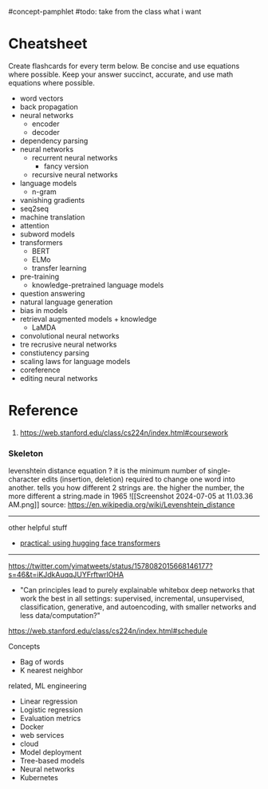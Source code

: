 #concept-pamphlet 
#todo: take from the class what i want

# Cheatsheet

Create flashcards for every term below. Be concise and use equations where possible. Keep your answer succinct, accurate, and use math equations where possible. 
- word vectors
- back propagation
- neural networks
	- encoder
	- decoder
- dependency parsing
- neural networks
	- recurrent neural networks
		- fancy version
	- recursive neural networks
- language models
	- n-gram
- vanishing gradients
- seq2seq
- machine translation
- attention
- subword models
- transformers
	- BERT
	- ELMo
	- transfer learning
- pre-training
	- knowledge-pretrained language models
- question answering
- natural language generation
- bias in models
- retrieval augmented models + knowledge
	- LaMDA
- convolutional neural networks
- tre recrusive neural networks
- constiutency parsing
- scaling laws for language models
- coreference
- editing neural networks

# Reference
1. https://web.stanford.edu/class/cs224n/index.html#coursework


### Skeleton

levenshtein distance equation
?
it is the minimum number of single-character edits (insertion, deletion) required to change one word into another. tells you how different 2 strings are. the higher the number, the more different a string.made in 1965
![[Screenshot 2024-07-05 at 11.03.36 AM.png]]
source: https://en.wikipedia.org/wiki/Levenshtein_distance
<!--SR:!2024-10-08,41,230-->



---
other helpful stuff
- [practical: using hugging face transformers
](https://colab.research.google.com/drive/1pxc-ehTtnVM72-NViET_D2ZqOlpOi2LH?usp=sharing#scrollTo=Q9th7mpc-X8v)

---


https://twitter.com/yimatweets/status/1578082015668146177?s=46&t=iKJdkAuqqJUYFrftwrlOHA
- "Can principles lead to purely explainable whitebox deep networks that work the best in all settings: supervised, incremental, unsupervised, classification, generative, and autoencoding, with smaller networks and less data/computation?"

https://web.stanford.edu/class/cs224n/index.html#schedule



Concepts
- Bag of words
- K nearest neighbor 

related, ML engineering
- Linear regression 
- Logistic regression 
- Evaluation metrics 
- Docker
- web services
- cloud 
- Model deployment 
- Tree-based models 
- Neural networks 
- Kubernetes

